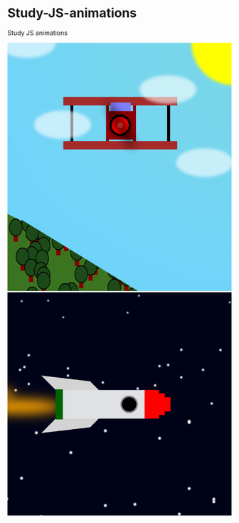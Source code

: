 # Study-JS-animations
Study JS animations

![This is an image](Plane.png)
![This is an image](Rocket.png)
